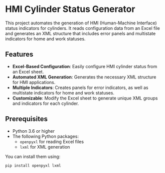 # HMI Cylinder Status Generator

This project automates the generation of HMI (Human-Machine Interface) status indicators for cylinders. It reads configuration data from an Excel file and generates an XML structure that includes error panels and multistate indicators for home and work statuses.

## Features

- **Excel-Based Configuration**: Easily configure HMI cylinder status from an Excel sheet.
- **Automated XML Generation**: Generates the necessary XML structure for HMI applications.
- **Multiple Indicators**: Creates panels for error indicators, as well as multistate indicators for home and work statuses.
- **Customizable**: Modify the Excel sheet to generate unique XML groups and indicators for each cylinder.

## Prerequisites

- Python 3.6 or higher
- The following Python packages:
  - `openpyxl` for reading Excel files
  - `lxml` for XML generation

You can install them using:

```bash
pip install openpyxl lxml
